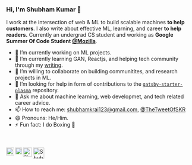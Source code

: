 ### Hi, I'm Shubham Kumar 👋

I work at the intersection of web & ML to build scalable machines **to help customers**. I also write about effective ML, learning, and career **to help readers.** Currently an undergrad CS student and working as **Google Summer Of Code Student [@Mozilla](https://github.com/mozilla)**. 

- 🔭 I’m currently working on ML projects.
- 🌱 I’m currently learning GAN, Reactjs, and helping tech community through my [writing](https://medium.com/@shubhamkrai123).
- 👯 I’m willing to collaborate on building communitites, and research projects in ML.
- 🤔 I’m looking for help in form of contributions to the [`gatsby-starter-plasma`](https://github.com/imskr/gatsby-starter-plasma) repository.
- 💬 Ask me about machine learning, web developmet, and tech related career advice.
- 📫 How to reach me: shubhamkrai123@gmail.com, [@TheTweetOfSKR](https://twitter.com/TheTweetOfSKR)
- 😄 Pronouns: He/Him.
- ⚡ Fun fact: I do Boxing 🥊

<br />
<br />
<a href="https://twitter.com/TheTweetOfSKR">
  <img align="left" alt="Shubham Kumar Rai | Twitter" width="21px" src="https://raw.githubusercontent.com/imskr/imskr/master/assets/twitter.svg" />
</a>
<a href="https://shubhamkumar.live">
  <img align="left" alt="Shubham Kumar's Blog" width="18px" src="https://raw.githubusercontent.com/imskr/imskr/master/assets/web.png" />
</a>
<a href="https://www.linkedin.com/in/imskr">
  <img align="left" alt="Shubham Kumar | Linkedin" width="24px" src="https://raw.githubusercontent.com/imskr/imskr/master/assets/linkedin.png" />
</a>
<a href="https://medium.com/@shubhamkrai123">
  <img align="left" alt="Shubham Kumar | Medium" width="30px" src="https://raw.githubusercontent.com/imskr/imskr/master/assets/medium.png" />
</a>
